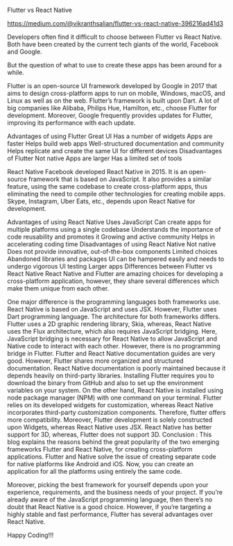 Flutter vs React Native

https://medium.com/@vikranthsalian/flutter-vs-react-native-396216ad41d3





Developers often find it difficult to choose between Flutter vs React Native. Both have been created by the current tech giants of the world, Facebook and Google.

But the question of what to use to create these apps has been around for a while.

Flutter
is an open-source UI framework developed by Google in 2017 that aims to design cross-platform apps to run on mobile, Windows, macOS, and Linux as well as on the web. Flutter’s framework is built upon Dart. A lot of big companies like Alibaba, Philips Hue, Hamilton, etc., choose Flutter for development. Moreover, Google frequently provides updates for Flutter, improving its performance with each update.

Advantages of using Flutter
Great UI
Has a number of widgets
Apps are faster
Helps build web apps
Well-structured documentation and community
Helps replicate and create the same UI for different devices
Disadvantages of Flutter
Not native
Apps are larger
Has a limited set of tools

React Native
Facebook developed React Native in 2015. It is an open-source framework that is based on JavaScript. It also provides a similar feature, using the same codebase to create cross-platform apps, thus eliminating the need to compile other technologies for creating mobile apps. Skype, Instagram, Uber Eats, etc., depends upon React Native for development.

Advantages of using React Native
Uses JavaScript
Can create apps for multiple platforms using a single codebase
Understands the importance of code reusability and promotes it
Growing and active community
Helps in accelerating coding time
Disadvantages of using React Native
Not native
Does not provide innovative, out-of-the-box components
Limited choices
Abandoned libraries and packages
UI can be hampered easily and needs to undergo vigorous UI testing
Larger apps
Differences between Flutter vs React Native
React Native and Flutter are amazing choices for developing a cross-platform application, however, they share several differences which make them unique from each other.

One major difference is the programming languages both frameworks use. React Native is based on JavaScript and uses JSX. However, Flutter uses Dart programming language.
The architecture for both frameworks differs. Flutter uses a 2D graphic rendering library, Skia, whereas, React Native uses the Flux architecture, which also requires JavaScript bridging. Here, JavaScript bridging is necessary for React Native to allow JavaScript and Native code to interact with each other. However, there is no programming bridge in Flutter.
Flutter and React Native documentation guides are very good. However, Flutter shares more organized and structured documentation. React Native documentation is poorly maintained because it depends heavily on third-party libraries.
Installing Flutter requires you to download the binary from GitHub and also to set up the environment variables on your system. On the other hand, React Native is installed using node package manager (NPM) with one command on your terminal.
Flutter relies on its developed widgets for customization, whereas React Native incorporates third-party customization components. Therefore, flutter offers more compatibility. Moreover, Flutter development is solely constructed upon Widgets, whereas React Native uses JSX.
React Native has better support for 3D, whereas, Flutter does not support 3D.
Conclusion :
This blog explains the reasons behind the great popularity of the two emerging frameworks Flutter and React Native, for creating cross-platform applications. Flutter and Native solve the issue of creating separate code for native platforms like Android and iOS. Now, you can create an application for all the platforms using entirely the same code.

Moreover, picking the best framework for yourself depends upon your experience, requirements, and the business needs of your project. If you’re already aware of the JavaScript programming language, then there’s no doubt that React Native is a good choice. However, if you’re targeting a highly stable and fast performance, Flutter has several advantages over React Native.

Happy Coding!!!
